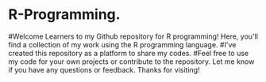 # R-Programming.
#Welcome Learners to my Github repository for R programming! Here, you'll find a collection of my work using the R programming language.
#I've created this repository as a platform to share my codes.
#Feel free to use my code for your own projects or contribute to the repository. Let me know if you have any questions or feedback. 
Thanks for visiting!

